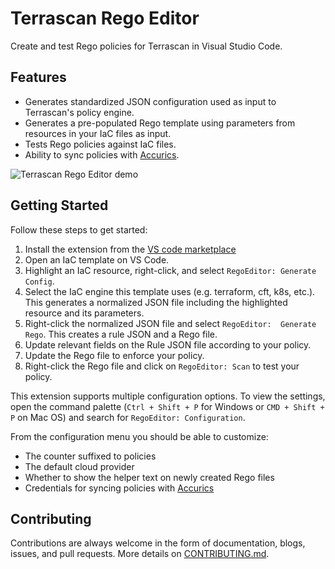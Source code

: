 # Terrascan Rego Editor

Create and test Rego policies for Terrascan in Visual Studio Code.

## Features

- Generates standardized JSON configuration used as input to Terrascan's policy engine.
- Generates a pre-populated Rego template using parameters from resources in your IaC files as input.
- Tests Rego policies against IaC files.
- Ability to sync policies with [Accurics](https://accurics.com).

![Terrascan Rego Editor demo](assets/terrascan-rego-editor-demo.gif)

## Getting Started
Follow these steps to get started:

1. Install the extension from the [VS code marketplace](https://marketplace.visualstudio.com/items?itemName=accuricsinc.terrascan-RegoEditor)
2. Open an IaC template on VS Code.
3. Highlight an IaC resource, right-click, and select `RegoEditor: Generate Config`.
4. Select the IaC engine this template uses (e.g. terraform, cft, k8s, etc.). This generates a normalized JSON file including the highlighted resource and its parameters.
5. Right-click the normalized JSON file and select `RegoEditor:  Generate Rego`. This creates a rule JSON and a Rego file.
6. Update relevant fields on the Rule JSON file according to your policy.
7. Update the Rego file to enforce your policy.
8. Right-click the Rego file and click on `RegoEditor: Scan` to test your policy.

This extension supports multiple configuration options. To view the settings, open the command palette (`Ctrl + Shift + P` for Windows or `CMD + Shift + P` on Mac OS) and search for `RegoEditor: Configuration`.

From the configuration menu you should be able to customize:
- The counter suffixed to policies
- The default cloud provider
- Whether to show the helper text on newly created Rego files
- Credentials for syncing policies with [Accurics](https://accurics.com)

## Contributing

Contributions are always welcome in the form of documentation, blogs, issues, and pull requests. More details on [CONTRIBUTING.md](CONTRIBUTING.md).
